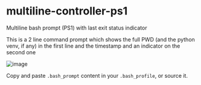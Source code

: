 # multiline-controller-ps1
Multiline bash prompt (PS1) with last exit status indicator

This is a 2 line command prompt which shows the full PWD (and the python venv, if any) in the first line and the timestamp and an indicator on the second one

![image](https://github.com/Libeccio84/multiline-controller-ps1/assets/23318355/423b4986-93a1-40eb-8357-2e9707396af3)

Copy and paste `.bash_prompt` content in your `.bash_profile`, or source it.
